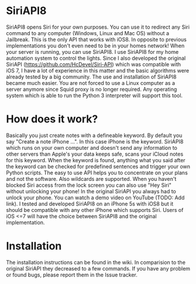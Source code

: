 SiriAPI8
========
SiriAPI8 opens Siri for your own purposes. You can use it to redirect any Siri command to any computer (Windows, Linux and Mac OS) without a Jailbreak. This is the only API that works with iOS8. In opposite to previous implementations you don't even need to be in your homes network! When your server is running, you can use SiriAPI8.
I use SiriAPI8 for my home automation system to control the lights. Since I also developed the original SiriAPI (https://github.com/HcDevel/Siri-API) which was compatible with iOS 7, I have a lot of experience in this matter and the basic algorithms were already tested by a big community. The use and installation of SiriAPI8 became much easier. You are not forced to use a Linux computer as a server anymore since Squid proxy is no longer required. Any operating system which is able to run the Python 3 interpreter will support this tool.

How does it work?
=================
Basically you just create notes with a defineable keyword. By default you say "Create a note iPhone ...". In this case iPhone is the keyword. SiriAPI8 which runs on your own computer and doesn't send any information to other servers than Apple's your data keeps safe, scans your iCloud notes for this keyword. When the keyword is found, anything what you said after the keyword can be checked for predefined sentences and trigger your own Python scripts. The easy to use API helps you to concentrate on your plans and not the software. Also wildcards are supported.
When you haven't blocked Siri access from the lock screen you can also use "Hey Siri" without unlocking your phone! In the original SiriAPI you always had to unlock your phone.
You can watch a demo video on YouTube (TODO: Add link). I tested and developed SiriAPI8 on an iPhone 5s with iOS8 but it should be compatible with any other iPhone which supports Siri. Users of iOS <=7 will have the choice between SiriAPI8 and the original implementation.

Installation
============
The installation instructions can be found in the wiki. In comparision to the original SiriAPI they decreased to a few commands. If you have any problem or found bugs, please report them in the Issue tracker.
